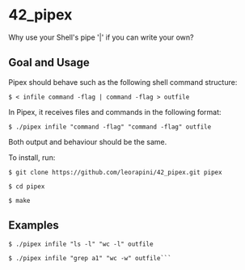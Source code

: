 # 42_pipex
Why use your Shell's pipe '|' if you can write your own?

## Goal and Usage
Pipex should behave such as the following shell command structure:
```
$ < infile command -flag | command -flag > outfile 
```
In Pipex, it receives files and commands in the following format:
```
$ ./pipex infile "command -flag" "command -flag" outfile
```
Both output and behaviour should be the same. 

To install, run:
```
$ git clone https://github.com/leorapini/42_pipex.git pipex
```
```
$ cd pipex
```
```
$ make
```

## Examples
```
$ ./pipex infile "ls -l" "wc -l" outfile
```
```
$ ./pipex infile "grep a1" "wc -w" outfile```
